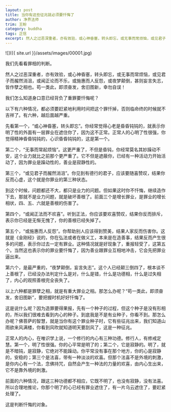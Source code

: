 ```yaml
---
layout: post
title: 当你有这些征兆就必须要忏悔了
author: 净界法师
trim: 王盼
category: buddha
tags: 正信
excerpt: 然人之过恶深重者，亦有效验，或心神昏塞，转头即忘，或无事而常烦恼，或见君子而赧然消沮，或闻正论而不乐，或施惠而人反怨，或夜梦颠倒，甚则妄言失志，皆作孽之相也。苟一类此，即须奋发，舍旧图新，幸勿自误！
---
```


![]({{ site.url }}/assets/images/00001.jpg)

我们先看看罪相的判断。

然人之过恶深重者，亦有效验，或心神昏塞，转头即忘，或无事而常烦恼，或见君子而赧然消沮，或闻正论而不乐，或施惠而人反怨，或夜梦颠倒，甚则妄言失志，皆作孽之相也。苟一类此，即须奋发，舍旧图新，幸勿自误！

我们怎么知道身口意已经背负了重罪要忏悔呢？

以下有六种情况，都必须要赶紧地利用时间把这个罪忏掉，否则临命终的时候就不吉祥了。有六种，越后面越严重。

先看第一个，“或心神昏塞，转头即忘”。你经常觉得心老是昏昏钝钝的，就表示你明了性的外面有一层罪业在遮住你了，因为这不正常。正常人的心明了性很强，你觉得精神昏昏钝钝的，心识昏昏钝钝的，这是第一个。

第二个，“无事而常起烦恼”。这更严重了，不但是昏钝，你经常莫名其妙躁动不安，这个业力就比之前那个更严重了。它不但是遮蔽你，已经有一种活动力开始活动了，因为罪业是躁动性的，善业是寂静性的。

第三个，“或见君子而赧然消沮”。你见到有德行的君子，应该要随喜赞叹，结果你反而心虚，这个就是你罪业的第三种状态。

到这个时候，问题都还不大，都只是业力的问题。但如果这时你不忏悔，继续造作下去，那就不是业力问题，就是破坏善根了。前面三个是增长罪业，是罪业的增长相状，四、五、六就是善根的伤害了。

第四个，“或闻正法而不欢喜”。听到正法，你应该要欢喜赞叹，结果你反而排斥，表示你已经是无惭无愧了，你的善根已经失掉了。

第五个，“或施惠而人反怨”。你帮助别人应该得到赞美，结果人家反而伤害你。这就是《金刚经》说的，你在弘法或者在做义工，本来是在造善事，结果反而产生很多的问题，表示你过去一定有罪业。这种情况就是好现象了，重报轻受了，这第五个。当然这也表示你的罪业要忏悔了，因为善业跟罪业互相地冲击，它会先把罪业逼出来。

第六个，是最严重的，“夜梦颠倒，妄言失志”。这个人已经颠三倒四了，根本谈不上善根了，已经没办法判定什么是对，什么是错，什么是功德相，什么是过失相了，内心的观照善根完全丧失了。

以上六种都是罪孽之相，就是有重大罪业之相。那怎么办呢？“苟一类此，即须奋发，舍旧图新”，要把握时机好好忏悔了。

这是说什么呢？因为造罪要得果报，先有一个种子的过程，但这个种子是没有形相的，所以我们很难去看到内心的种子。到底我是不是有业种子，你看不到。那怎么办呢？佛菩萨的智慧，就是当你有这个罪业种子时，它有些征兆出来，我们知道山雨欲来风满楼，你看到风吹就知道明天要刮风了，这是一种征兆。

正常人的内心，在唯识学上说，一个修行的内心有三种功德。修行人，有修戒定慧。第一个，明了性很强。你的心平常是明了的；第二个，它是寂静的。明了，就是不暗钝，是寂静，它绝对不能躁动。你平常没有事在那个地方，你的心是寂静的，安稳的；第三个是法喜，带有一种淡淡的欢喜。但那个法喜不是外境的刺激，是你内心有一个法，念佛持咒，自然会产生一种法的力量的欢喜，由内心生出来，它不是靠外境的刺激。

前面的六种情况，跟这三种功德都不相应，它既不明了，也没有寂静，没有法喜。所以合理地推论，你那个明了的心已经有罪业遮住了，有一片乌云遮住了，要赶紧处理了。

这是判断忏悔的对象。
